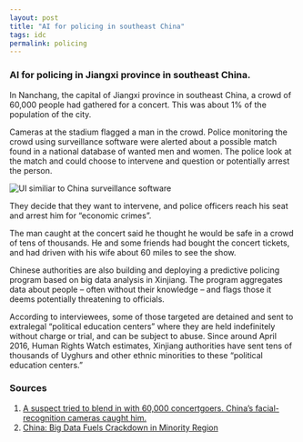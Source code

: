 ```yaml
---
layout: post
title: "AI for policing in southeast China"
tags: idc
permalink: policing
---
```


### AI for policing in Jiangxi province in southeast China.

In Nanchang, the capital of Jiangxi province in southeast China, a crowd of 60,000 people had gathered for a concert. This was about 1% of the population of the city.

Cameras at the stadium flagged a man in the crowd. Police monitoring the crowd using surveillance software were alerted about a possible match found in a national database of wanted men and women. The police look at the match and could choose to intervene and question or potentially arrest the person.

![UI similiar to China surveillance software](https://gyanl.com/assets/china-policing.png)

They decide that they want to intervene, and police officers reach his seat and arrest him for “economic crimes”.

The man caught at the concert said he thought he would be safe in a crowd of tens of thousands. He and some friends had bought the concert tickets, and had driven with his wife about 60 miles to see the show.

Chinese authorities are also building and deploying a predictive policing program based on big data analysis in Xinjiang. The program aggregates data about people – often without their knowledge – and flags those it deems potentially threatening to officials.

According to interviewees, some of those targeted are detained and sent to extralegal “political education centers” where they are held indefinitely without charge or trial, and can be subject to abuse. Since around April 2016, Human Rights Watch estimates, Xinjiang authorities have sent tens of thousands of Uyghurs and other ethnic minorities to these “political education centers.”

### Sources

1. [A suspect tried to blend in with 60,000 concertgoers. China’s facial-recognition cameras caught him.](https://www.washingtonpost.com/news/worldviews/wp/2018/04/13/china-crime-facial-recognition-cameras-catch-suspect-at-concert-with-60000-people/)
2. [China: Big Data Fuels Crackdown in Minority Region](https://www.hrw.org/news/2018/02/26/china-big-data-fuels-crackdown-minority-region)
